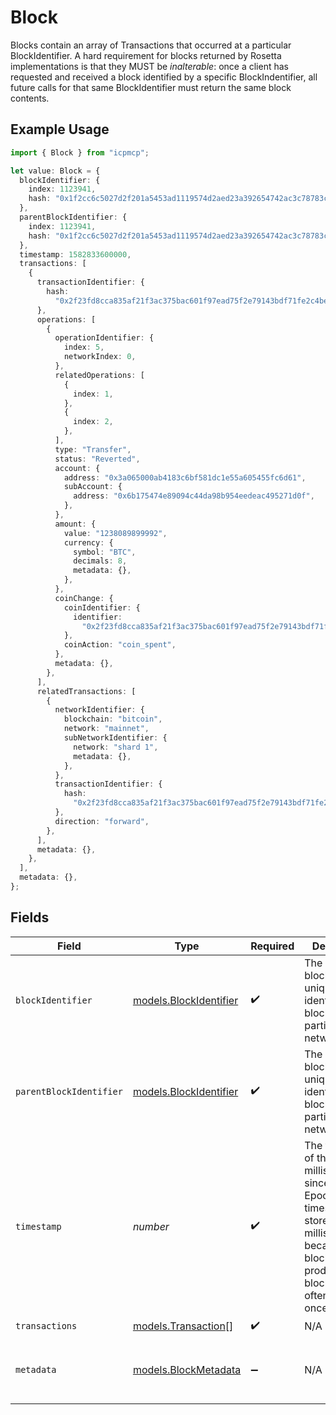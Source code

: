 # Block

Blocks contain an array of Transactions that occurred at a particular BlockIdentifier. A hard requirement for blocks returned by Rosetta implementations is that they MUST be _inalterable_: once a client has requested and received a block identified by a specific BlockIndentifier, all future calls for that same BlockIdentifier must return the same block contents.

## Example Usage

```typescript
import { Block } from "icpmcp";

let value: Block = {
  blockIdentifier: {
    index: 1123941,
    hash: "0x1f2cc6c5027d2f201a5453ad1119574d2aed23a392654742ac3c78783c071f85",
  },
  parentBlockIdentifier: {
    index: 1123941,
    hash: "0x1f2cc6c5027d2f201a5453ad1119574d2aed23a392654742ac3c78783c071f85",
  },
  timestamp: 1582833600000,
  transactions: [
    {
      transactionIdentifier: {
        hash:
          "0x2f23fd8cca835af21f3ac375bac601f97ead75f2e79143bdf71fe2c4be043e8f",
      },
      operations: [
        {
          operationIdentifier: {
            index: 5,
            networkIndex: 0,
          },
          relatedOperations: [
            {
              index: 1,
            },
            {
              index: 2,
            },
          ],
          type: "Transfer",
          status: "Reverted",
          account: {
            address: "0x3a065000ab4183c6bf581dc1e55a605455fc6d61",
            subAccount: {
              address: "0x6b175474e89094c44da98b954eedeac495271d0f",
            },
          },
          amount: {
            value: "1238089899992",
            currency: {
              symbol: "BTC",
              decimals: 8,
              metadata: {},
            },
          },
          coinChange: {
            coinIdentifier: {
              identifier:
                "0x2f23fd8cca835af21f3ac375bac601f97ead75f2e79143bdf71fe2c4be043e8f:1",
            },
            coinAction: "coin_spent",
          },
          metadata: {},
        },
      ],
      relatedTransactions: [
        {
          networkIdentifier: {
            blockchain: "bitcoin",
            network: "mainnet",
            subNetworkIdentifier: {
              network: "shard 1",
              metadata: {},
            },
          },
          transactionIdentifier: {
            hash:
              "0x2f23fd8cca835af21f3ac375bac601f97ead75f2e79143bdf71fe2c4be043e8f",
          },
          direction: "forward",
        },
      ],
      metadata: {},
    },
  ],
  metadata: {},
};
```

## Fields

| Field                                                                                                                                                                           | Type                                                                                                                                                                            | Required                                                                                                                                                                        | Description                                                                                                                                                                     | Example                                                                                                                                                                         |
| ------------------------------------------------------------------------------------------------------------------------------------------------------------------------------- | ------------------------------------------------------------------------------------------------------------------------------------------------------------------------------- | ------------------------------------------------------------------------------------------------------------------------------------------------------------------------------- | ------------------------------------------------------------------------------------------------------------------------------------------------------------------------------- | ------------------------------------------------------------------------------------------------------------------------------------------------------------------------------- |
| `blockIdentifier`                                                                                                                                                               | [models.BlockIdentifier](../models/blockidentifier.md)                                                                                                                          | :heavy_check_mark:                                                                                                                                                              | The block_identifier uniquely identifies a block in a particular network.                                                                                                       |                                                                                                                                                                                 |
| `parentBlockIdentifier`                                                                                                                                                         | [models.BlockIdentifier](../models/blockidentifier.md)                                                                                                                          | :heavy_check_mark:                                                                                                                                                              | The block_identifier uniquely identifies a block in a particular network.                                                                                                       |                                                                                                                                                                                 |
| `timestamp`                                                                                                                                                                     | *number*                                                                                                                                                                        | :heavy_check_mark:                                                                                                                                                              | The timestamp of the block in milliseconds since the Unix Epoch. The timestamp is stored in milliseconds because some blockchains produce blocks more often than once a second. | 1582833600000                                                                                                                                                                   |
| `transactions`                                                                                                                                                                  | [models.Transaction](../models/transaction.md)[]                                                                                                                                | :heavy_check_mark:                                                                                                                                                              | N/A                                                                                                                                                                             |                                                                                                                                                                                 |
| `metadata`                                                                                                                                                                      | [models.BlockMetadata](../models/blockmetadata.md)                                                                                                                              | :heavy_minus_sign:                                                                                                                                                              | N/A                                                                                                                                                                             | {<br/>"transactions_root": "0x1dcc4de8dec75d7aab85b567b6ccd41ad312451b948a7413f0a142fd40d49347",<br/>"difficulty": "123891724987128947"<br/>}                                   |